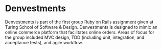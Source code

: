 # Denvestments
 [Denvestments](https://denvestments.herokuapp.com/) is part of the first group Ruby on Rails [assignment](https://github.com/turingschool/curriculum/blob/master/source/projects/little_shop.markdown) given at Turing School of Software & Design. Denvestments is designed to mimic an online commerce platform that facilitates online orders. Areas of focus for the group included MVC design, TDD (including unit, integration, and acceptance tests), and agile workflow.
